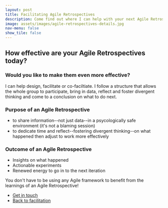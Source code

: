 ```yaml
---
layout: post
title: Facilitating Agile Retrospectives
description: Come find out where I can help with your next Agile Retrospective
image: assets/images/agile-retrospectives-details.jpg
nav-menu: false
show_tile: false
---
```


<h2 id="content">How effective are your Agile Retrospectives today?</h2>

<h3 id="content">Would you like to make them even more effective?</h3>

<p>I can help design, facilitate or co-faciltiate. I follow a structure that allows the whole group to participate, bring in data, reflect and foster divergent thinking and come to a conclusion on what to do next.</p>

<h3 id="content">Purpose of an Agile Retrospective</h3>

<ul>
    <li>to share information--not just data--in a psycologically safe environment (it's not a blaming session)</li>
    <li>to dedicate time and reflect--fostering divergent thinking--on what happened then adjust to work more effectively</li> 
</ul>

<h3 id="content">Outcome of an Agile Retrospective</h3>

<ul>
    <li>Insights on what happened</li>
    <li>Actionable experiments</li>
    <li>Renewed energy to go in to the next iteration</li>
</ul>

<p>You don't have to be using any Agile framework to benefit from the learnings of an Agile Retrospective!</p>

<ul class="actions">
    <li><a target="_blank" href="https://calendly.com/teotti/free-30-minutes-chat" class="button special icon fa-comment">Get in touch</a></li>
    <li><a target="_blank" href="/1-facilitation.html#retrospectives" class="button icon fa-search">Back to facilitation</a></li>    
</ul>